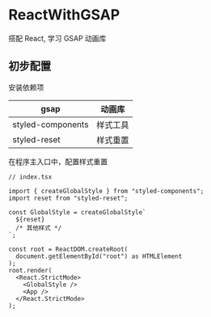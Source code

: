 # ReactWithGSAP

搭配 React, 学习 GSAP 动画库

## 初步配置

安装依赖项

| gsap              | 动画库   |
| ----------------- | -------- |
| styled-components | 样式工具 |
| styled-reset      | 样式重置 |

在程序主入口中，配置样式重置

```tsx
// index.tsx

import { createGlobalStyle } from "styled-components";
import reset from "styled-reset";

const GlobalStyle = createGlobalStyle`
  ${reset}
  /* 其他样式 */
`;

const root = ReactDOM.createRoot(
  document.getElementById("root") as HTMLElement
);
root.render(
  <React.StrictMode>
    <GlobalStyle />
    <App />
  </React.StrictMode>
);
```


